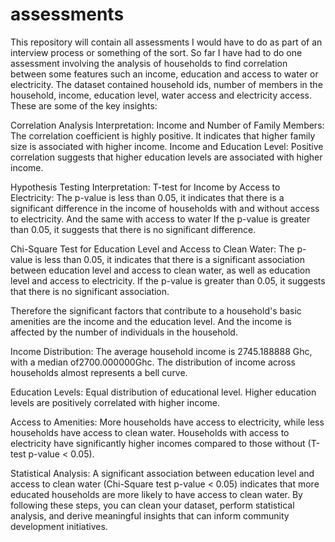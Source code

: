 # assessments
This repository will contain all assessments I would have to do as part of an interview process or something of the sort. So far I have had to do one assessment involving the analysis of households to find correlation between some features such an income, education and access to water or electricity. The dataset contained household ids, number of members in the household, income, education level, water access and electricity access.
These are some of the key insights:

Correlation Analysis Interpretation:
Income and Number of Family Members: The correlation coefficient is highly positive. It indicates that higher family size is associated with higher income.
Income and Education Level: Positive correlation suggests that higher education levels are associated with higher income.

Hypothesis Testing Interpretation:
T-test for Income by Access to Electricity:
The p-value is less than 0.05, it indicates that there is a significant difference in the income of households with and without access to electricity. And the same with access to water
If the p-value is greater than 0.05, it suggests that there is no significant difference.

Chi-Square Test for Education Level and Access to Clean Water:
The p-value is less than 0.05, it indicates that there is a significant association between education level and access to clean water, as well as education level and access to electricity.
If the p-value is greater than 0.05, it suggests that there is no significant association.

Therefore the significant factors that contribute to a household's basic amenities are the income and the education level. And the income is affected by the number of individuals in the household.

Income Distribution:
The average household income is 2745.188888 Ghc, with a median of2700.000000Ghc.
The distribution of income across households almost represents a bell curve.

Education Levels:
Equal distribution of educational level.
Higher education levels are positively correlated with higher income.

Access to Amenities:
More households have access to electricity, while less households have access to clean water.
Households with access to electricity have significantly higher incomes compared to those without (T-test p-value < 0.05).

Statistical Analysis:
A significant association between education level and access to clean water (Chi-Square test p-value < 0.05) indicates that more educated households are more likely to have access to clean water.
By following these steps, you can clean your dataset, perform statistical analysis, and derive meaningful insights that can inform community development initiatives.
